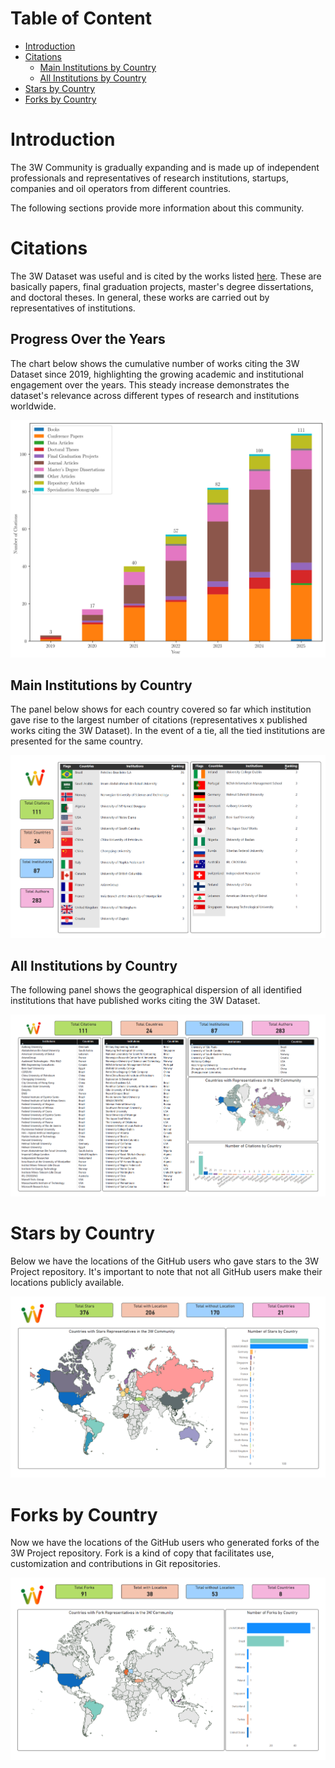 # Table of Content

* [Introduction](#introduction)
* [Citations](#citations)
  * [Main Institutions by Country](#main-institutions-by-country)
  * [All Institutions by Country](#all-institutions-by-country)
* [Stars by Country](#stars-by-country)
* [Forks by Country](#forks-by-country)

# Introduction

The 3W Community is gradually expanding and is made up of independent professionals and representatives of research institutions, startups, companies and oil operators from different countries.

The following sections provide more information about this community.

# Citations

The 3W Dataset was useful and is cited by the works listed [here](../LISTS_OF_CITATIONS.md). These are basically papers, final graduation projects, master's degree dissertations, and doctoral theses. In general, these works are carried out by representatives of institutions.




## Progress Over the Years

The chart below shows the cumulative number of works citing the 3W Dataset since 2019, highlighting the growing academic and institutional engagement over the years. This steady increase demonstrates the dataset's relevance across different types of research and institutions worldwide.


![Progress Over the Years](../images/progress_over_the_years.svg)



## Main Institutions by Country

The panel below shows for each country covered so far which institution gave rise to the largest number of citations (representatives x published works citing the 3W Dataset). In the event of a tie, all the tied institutions are presented for the same country.

![Main Institutions by Country](../images/citations_main_institutions_by_country.png)

## All Institutions by Country

The following panel shows the geographical dispersion of all identified institutions that have published works citing the 3W Dataset.

![All Institutions by Country](../images/citations_all_institutions_by_country.png)

# Stars by Country

Below we have the locations of the GitHub users who gave stars to the 3W Project repository. It's important to note that not all GitHub users make their locations publicly available.

![Stars](../images/stars_by_country.png)

# Forks by Country

Now we have the locations of the GitHub users who generated forks of the 3W Project repository. Fork is a kind of copy that facilitates use, customization and contributions in Git repositories.

![Forks](../images/forks_by_country.png)